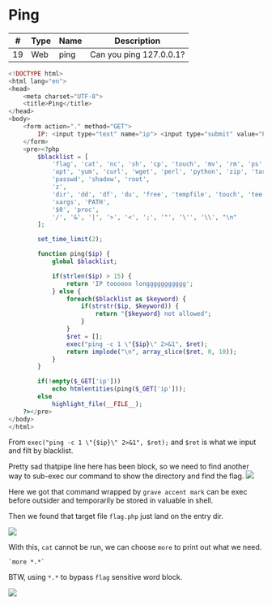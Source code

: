 # Ping

| #  | Type    | Name     | Description |
| -------- | -------- | -------- | -------- |
| 19 | Web     | ping     | Can you ping 127.0.0.1?|

```php
<!DOCTYPE html>
<html lang="en">
<head>
    <meta charset="UTF-8">
    <title>Ping</title>
</head>
<body>
    <form action="." method="GET">
        IP: <input type="text" name="ip"> <input type="submit" value="Ping">
    </form>
    <pre><?php
        $blacklist = [
            'flag', 'cat', 'nc', 'sh', 'cp', 'touch', 'mv', 'rm', 'ps', 'top', 'sleep', 'sed',
            'apt', 'yum', 'curl', 'wget', 'perl', 'python', 'zip', 'tar', 'php', 'ruby', 'kill',
            'passwd', 'shadow', 'root',
            'z',
            'dir', 'dd', 'df', 'du', 'free', 'tempfile', 'touch', 'tee', 'sha', 'x64', 'g',
            'xargs', 'PATH',
            '$0', 'proc',
            '/', '&', '|', '>', '<', ';', '"', '\'', '\\', "\n"
        ];

        set_time_limit(2);

        function ping($ip) {
            global $blacklist;

            if(strlen($ip) > 15) {
                return 'IP toooooo longgggggggggg';
            } else {
                foreach($blacklist as $keyword) {
                    if(strstr($ip, $keyword)) {
                        return "{$keyword} not allowed";
                    }
                }
                $ret = [];
                exec("ping -c 1 \"{$ip}\" 2>&1", $ret);
                return implode("\n", array_slice($ret, 0, 10));
            }
        }

        if(!empty($_GET['ip']))
            echo htmlentities(ping($_GET['ip']));
        else
            highlight_file(__FILE__);
    ?></pre>
</body>
</html>
```

From `exec("ping -c 1 \"{$ip}\" 2>&1", $ret);` and `$ret` is what we input and filt by blacklist.

Pretty sad thatpipe line here has been block, so we need to find another way to sub-exec our command to show the directory and find the flag.
![](https://i.imgur.com/UCcyE3z.png)

Here we got that command wrapped by `grave accent mark` can be exec before outsider and temporarily be stored in valuable in shell.

Then we found that target file `flag.php` just land on the entry dir.

![](https://i.imgur.com/SoS9QY4.png)

With this, `cat` cannot be run, we can choose `more` to print out what we need.

```
`more *.*`
```

BTW, using `*.*` to bypass `flag` sensitive word block.

![](https://i.imgur.com/oWOSx1r.png)
